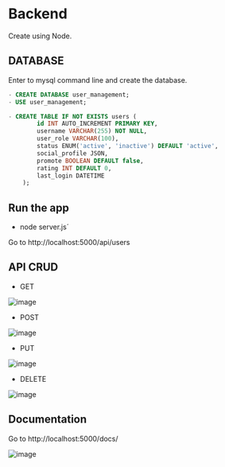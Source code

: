 # Backend

Create using Node.

## DATABASE
Enter to mysql command line and create the database.

```sql
- CREATE DATABASE user_management;
- USE user_management;

- CREATE TABLE IF NOT EXISTS users (
        id INT AUTO_INCREMENT PRIMARY KEY,
        username VARCHAR(255) NOT NULL,
        user_role VARCHAR(100),
        status ENUM('active', 'inactive') DEFAULT 'active',
        social_profile JSON,
        promote BOOLEAN DEFAULT false,
        rating INT DEFAULT 0,
        last_login DATETIME
    );
```

## Run the app

- node server.js´

Go to http://localhost:5000/api/users


## API CRUD

- GET

![image](https://github.com/Msabalza730/Tecnopac_test/assets/55921624/feae77b6-51aa-4b13-9d97-20811d505df7)

- POST

![image](https://github.com/Msabalza730/Tecnopac_test/assets/55921624/8324982f-7ca9-4265-9785-107a9f490973)

- PUT

![image](https://github.com/Msabalza730/Tecnopac_test/assets/55921624/07ad59aa-c507-41b6-ada6-5e4498181ece)


- DELETE

![image](https://github.com/Msabalza730/Tecnopac_test/assets/55921624/463be624-0a45-4b15-913b-b678366f661e)


## Documentation 

Go to http://localhost:5000/docs/

![image](https://github.com/Msabalza730/Tecnopac_test/assets/55921624/6e474742-e3b2-48a2-ad1c-cf7772596707)

